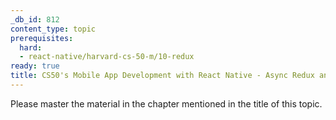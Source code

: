 ```yaml
---
_db_id: 812
content_type: topic
prerequisites:
  hard:
  - react-native/harvard-cs-50-m/10-redux
ready: true
title: CS50's Mobile App Development with React Native - Async Redux and tools
---
```


Please master the material in the chapter mentioned in the title of this topic.